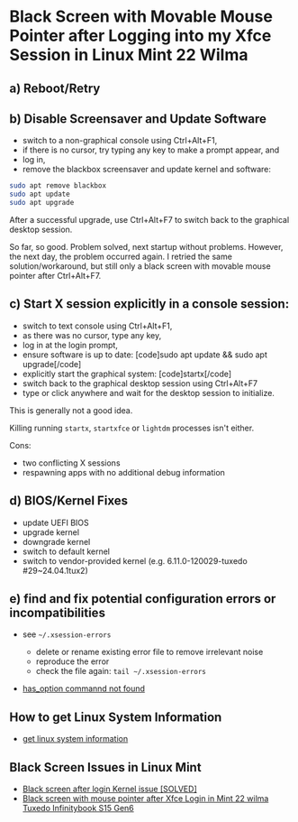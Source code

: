 # Black Screen with Movable Mouse Pointer after Logging into my Xfce Session in Linux Mint 22 Wilma

## a) Reboot/Retry

## b) Disable Screensaver and Update Software
- switch to a non-graphical console using Ctrl+Alt+F1, 
- if there is no cursor, try typing any key to make a prompt appear, and 
- log in, 
- remove the blackbox screensaver and update kernel and software:

```sh
sudo apt remove blackbox
sudo apt update
sudo apt upgrade
```

After a successful upgrade, use Ctrl+Alt+F7 to switch back to the graphical desktop session.

So far, so good. Problem solved, next startup without problems.
However, the next day, the problem occurred again.
I retried the same solution/workaround, but still only a black screen with movable mouse pointer after Ctrl+Alt+F7.

## c) Start X session explicitly in a console session:
- switch to text console using Ctrl+Alt+F1,
- as there was no cursor, type any key,
- log in at the login prompt,
- ensure software is up to date: [code]sudo apt update && sudo apt upgrade[/code]
- explicitly start the graphical system: [code]startx[/code]
- switch back to the graphical desktop session using Ctrl+Alt+F7
- type or click anywhere and wait for the desktop session to initialize.

This is generally not a good idea.

Killing running `startx`, `startxfce` or `lightdm` processes isn't either.

Cons:
- two conflicting X sessions
- respawning apps with no additional debug information

## d) BIOS/Kernel Fixes

- update UEFI BIOS
- upgrade kernel
- downgrade kernel
- switch to default kernel
- switch to vendor-provided kernel (e.g. 6.11.0-120029-tuxedo #29~24.04.1tux2)

## e) find and fix potential configuration errors or incompatibilities

- see `~/.xsession-errors`
  - delete or rename existing error file to remove irrelevant noise
  - reproduce the error
  - check the file again: `tail ~/.xsession-errors`

- [has_option commannd not found](has_option-command-not-found.md)

## How to get Linux System Information
- [get linux system information](./get-linux-system-information)

## Black Screen Issues in Linux Mint
- [Black screen after login Kernel issue [SOLVED]](https://forums.linuxmint.com/viewtopic.php?t=405349)
- [Black screen with mouse pointer after Xfce Login in Mint 22 wilma Tuxedo Infinitybook S15 Gen6](https://forums.linuxmint.com/viewtopic.php?t=450484)
